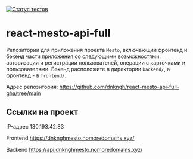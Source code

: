 [![Статус тестов](../../actions/workflows/tests.yml/badge.svg)](../../actions/workflows/tests.yml)

# react-mesto-api-full
Репозиторий для приложения проекта `Mesto`, включающий фронтенд и бэкенд части приложения со следующими возможностями: авторизации и регистрации пользователей, операции с карточками и пользователями. Бэкенд расположите в директории `backend/`, а фронтенд - в `frontend/`. 

Адрес репозитория: https://github.com/dnkngh/react-mesto-api-full-gha/tree/main

## Ссылки на проект

IP-адрес 130.193.42.83

Frontend https://dnknghmesto.nomoredomains.xyz/

Backend https://api.dnknghmesto.nomoredomains.xyz/
